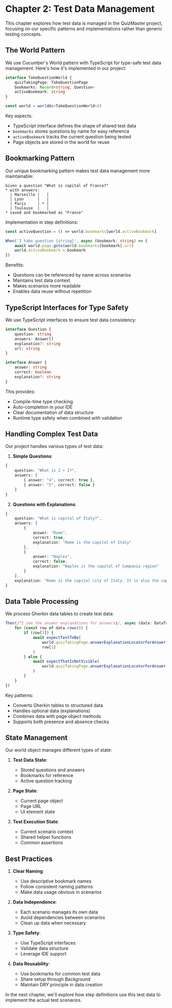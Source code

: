 # Chapter 2: Test Data Management

This chapter explores how test data is managed in the QuizMaster project, focusing on our specific patterns and implementations rather than generic testing concepts.

## The World Pattern



We use Cucumber's World pattern with TypeScript for type-safe test data management. Here's how it's implemented in our project:

```typescript
interface TakeQuestionWorld {
    quizTakingPage: TakeQuestionPage
    bookmarks: Record<string, Question>
    activeBookmark: string
}

const world = worldAs<TakeQuestionWorld>()
```

Key aspects:
- TypeScript interface defines the shape of shared test data
- `bookmarks` stores questions by name for easy reference
- `activeBookmark` tracks the current question being tested
- Page objects are stored in the world for reuse

## Bookmarking Pattern

Our unique bookmarking pattern makes test data management more maintainable:

```gherkin
Given a question "What is capital of France?"
* with answers:
  | Marseille |   |
  | Lyon      |   |
  | Paris     | * |
  | Toulouse  |   |
* saved and bookmarked as "France"
```

Implementation in step definitions:

```typescript
const activeQuestion = () => world.bookmarks[world.activeBookmark]

When('I take question {string}', async (bookmark: string) => {
    await world.page.goto(world.bookmarks[bookmark].url)
    world.activeBookmark = bookmark
})
```

Benefits:
- Questions can be referenced by name across scenarios
- Maintains test data context
- Makes scenarios more readable
- Enables data reuse without repetition

## TypeScript Interfaces for Type Safety

We use TypeScript interfaces to ensure test data consistency:

```typescript
interface Question {
    question: string
    answers: Answer[]
    explanation?: string
    url: string
}

interface Answer {
    answer: string
    correct: boolean
    explanation?: string
}
```

This provides:
- Compile-time type checking
- Auto-completion in your IDE
- Clear documentation of data structure
- Runtime type safety when combined with validation

## Handling Complex Test Data

Our project handles various types of test data:

1. **Simple Questions**:
```typescript
{
    question: "What is 2 + 2?",
    answers: [
        { answer: "4", correct: true },
        { answer: "5", correct: false }
    ]
}
```

2. **Questions with Explanations**:
```typescript
{
    question: "What is capital of Italy?",
    answers: [
        {
            answer: "Rome",
            correct: true,
            explanation: "Rome is the capital of Italy"
        },
        {
            answer: "Naples",
            correct: false,
            explanation: "Naples is the capital of Campania region"
        }
    ],
    explanation: "Rome is the capital city of Italy. It is also the capital of the Lazio region"
}
```

## Data Table Processing

We process Gherkin data tables to create test data:

```typescript
Then(/^I see the answer explanations for answers$/, async (data: DataTable) => {
    for (const row of data.rows()) {
        if (row[1]) {
            await expectTextToBe(
                world.quizTakingPage.answerExplanationLocatorForAnswer(row[0]),
                row[1]
            )
        } else {
            await expectThatIsNotVisible(
                world.quizTakingPage.answerExplanationLocatorForAnswer(row[0])
            )
        }
    }
})
```

Key patterns:
- Converts Gherkin tables to structured data
- Handles optional data (explanations)
- Combines data with page object methods
- Supports both presence and absence checks

## State Management

Our world object manages different types of state:

1. **Test Data State**:
   - Stored questions and answers
   - Bookmarks for reference
   - Active question tracking

2. **Page State**:
   - Current page object
   - Page URL
   - UI element state

3. **Test Execution State**:
   - Current scenario context
   - Shared helper functions
   - Common assertions

## Best Practices

1. **Clear Naming**:
   - Use descriptive bookmark names
   - Follow consistent naming patterns
   - Make data usage obvious in scenarios

2. **Data Independence**:
   - Each scenario manages its own data
   - Avoid dependencies between scenarios
   - Clean up data when necessary

3. **Type Safety**:
   - Use TypeScript interfaces
   - Validate data structure
   - Leverage IDE support

4. **Data Reusability**:
   - Use bookmarks for common test data
   - Share setup through Background
   - Maintain DRY principle in data creation

In the next chapter, we'll explore how step definitions use this test data to implement the actual test scenarios.
